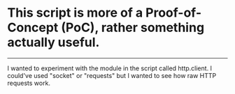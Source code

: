 # This script is more of a Proof-of-Concept (PoC), rather something actually useful.
---
I wanted to experiment with the module in the script called http.client. I could've used "socket" or "requests" but I wanted to see how raw HTTP requests work.
